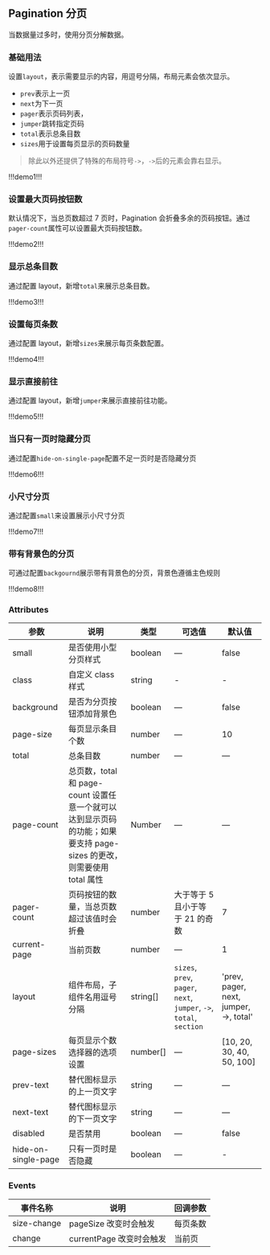 ## Pagination 分页

当数据量过多时，使用分页分解数据。

### 基础用法

设置`layout`，表示需要显示的内容，用逗号分隔，布局元素会依次显示。

-   `prev`表示上一页
-   `next`为下一页
-   `pager`表示页码列表，
-   `jumper`跳转指定页码
-   `total`表示总条目数
-   `sizes`用于设置每页显示的页码数量

> 除此以外还提供了特殊的布局符号`->`，`->`后的元素会靠右显示。

!!!demo1!!!

### 设置最大页码按钮数

默认情况下，当总页数超过 7 页时，Pagination 会折叠多余的页码按钮。通过`pager-count`属性可以设置最大页码按钮数。

!!!demo2!!!

### 显示总条目数

通过配置 layout，新增`total`来展示总条目数。

!!!demo3!!!

### 设置每页条数

通过配置 layout，新增`sizes`来展示每页条数配置。

!!!demo4!!!

### 显示直接前往

通过配置 layout，新增`jumper`来展示直接前往功能。

!!!demo5!!!

### 当只有一页时隐藏分页

通过配置`hide-on-single-page`配置不足一页时是否隐藏分页

!!!demo6!!!

### 小尺寸分页

通过配置`small`来设置展示小尺寸分页

!!!demo7!!!

### 带有背景色的分页

可通过配置`backgournd`展示带有背景色的分页，背景色遵循主色规则

!!!demo8!!!

### Attributes

| 参数                | 说明                                                                                                                  | 类型     | 可选值                                                               | 默认值                                 |
| ------------------- | --------------------------------------------------------------------------------------------------------------------- | -------- | -------------------------------------------------------------------- | -------------------------------------- |
| small               | 是否使用小型分页样式                                                                                                  | boolean  | —                                                                    | false                                  |
| class               | 自定义 class 样式                                                                                                     | string   | -                                                                    | -                                      |
| background          | 是否为分页按钮添加背景色                                                                                              | boolean  | —                                                                    | false                                  |
| page-size           | 每页显示条目个数                                                                                                      | number   | —                                                                    | 10                                     |
| total               | 总条目数                                                                                                              | number   | —                                                                    | —                                      |
| page-count          | 总页数，total 和 page-count 设置任意一个就可以达到显示页码的功能；如果要支持 page-sizes 的更改，则需要使用 total 属性 | Number   | —                                                                    | —                                      |
| pager-count         | 页码按钮的数量，当总页数超过该值时会折叠                                                                              | number   | 大于等于 5 且小于等于 21 的奇数                                      | 7                                      |
| current-page        | 当前页数                                                                                                              | number   | —                                                                    | 1                                      |
| layout              | 组件布局，子组件名用逗号分隔                                                                                          | string[] | `sizes`, `prev`, `pager`, `next`, `jumper`, `->`, `total`, `section` | 'prev, pager, next, jumper, ->, total' |
| page-sizes          | 每页显示个数选择器的选项设置                                                                                          | number[] | —                                                                    | [10, 20, 30, 40, 50, 100]              |
| prev-text           | 替代图标显示的上一页文字                                                                                              | string   | —                                                                    | —                                      |
| next-text           | 替代图标显示的下一页文字                                                                                              | string   | —                                                                    | —                                      |
| disabled            | 是否禁用                                                                                                              | boolean  | —                                                                    | false                                  |
| hide-on-single-page | 只有一页时是否隐藏                                                                                                    | boolean  | —                                                                    | -                                      |

### Events

| 事件名称    | 说明                     | 回调参数 |
| ----------- | ------------------------ | -------- |
| size-change | pageSize 改变时会触发    | 每页条数 |
| change      | currentPage 改变时会触发 | 当前页   |
